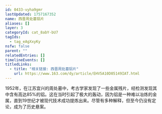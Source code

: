 ```yaml
---
id: 0433-vyha9gmr
lastUpdated: 1757167352
name: 西晋周处墓铝片
aliases: []
layer: 3
categoryId: cat_8abY-bU7
tagIds:
  - tag_eAgXxyKy
nsfw: false
parent: ""
relatedEntries: []
timelineEvents: []
titledLinks:
  - title: "相关链接: 西晋周处墓铝片"
    url: https://www.163.com/dy/article/EHV5A10D05149IAT.html
---
```


1952年，在江苏宜兴的周处墓中，考古学家发现了一些金属残片，经检测发现其中含有高达85%的铝。这在当时引起了极大的轰动，因为铝是一种难以冶炼的金属，直到19世纪才被现代技术成功提炼出来。尽管有多种解释，但至今仍没有定论，成为了历史悬案。